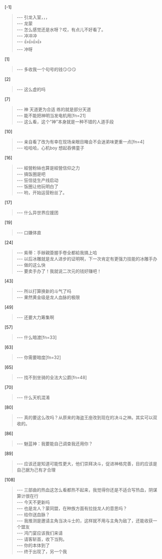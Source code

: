 
[-1] 
>--- 引龙入室，，，<br>
>--- 龙蒙<br>
>--- 怎么感觉还是水呀？哎，有点儿不好看了。<br>
>--- 冲冲冲<br>
>--- 👍👍👍👍<br>
>--- 冲呀<br>

[1] 
>--- 多收我一个句号的钱😏😏😏<br>

[2] 
>--- 这么虚的吗<br>

[7] 
>--- 神 天道更为合适 练的就是部分天道<br>
>--- 能不能把神明当发电机用[fn=21]<br>
>--- 这么看，这个“神”本身就是一种不错的人道手段<br>

[10] 
>--- 亲自看了改为有幸在现场亲眼目睹会不会迷弟味更重一点[fn=4]<br>
>--- 哈哈哈，心机boy
想起吞佛童子<br>

[16] 
>--- 經營粉絲也算是經營信仰之力<br>
>--- 搞饭圈是吧<br>
>--- 狂信徒生产线启动<br>
>--- 饭圈让他玩明白了<br>
>--- 哟，开始运营粉丝了。<br>

[17] 
>--- 什么异世界应援团<br>

[19] 
>--- 口嫌体直<br>

[24] 
>--- 紫蒂：手辦親簽握手卷全都給我搞上哈<br>
>--- 以后冰雕就是龙人进步的证明啊，下一次肯定有更强力技能的冰雕手办<br>
>--- 做的这么快<br>
>--- 要卖手办了！我就说二次元的钱好赚吧！<br>

[43] 
>--- 所以打算换新的斗气了吗<br>
>--- 果然黄金级是龙人血脉的极限<br>

[49] 
>--- 还要大力筹集啊<br>

[57] 
>--- 什么暗渡[fn=33]<br>

[63] 
>--- 你需要暗度[fn=32]<br>

[65] 
>--- 找不到坐骑的全法大公爵[fn=48]<br>

[70] 
>--- 什么天机混淆<br>

[80] 
>--- 真的要这么改吗？从原来的海盗王座改到现在的决斗之神。其实可以双收的。<br>

[86] 
>--- 魅蓝神：我要能自己调查我还用你？<br>

[89] 
>--- 应该还是知道可能性更大，他们崇拜决斗，促进神格完善，目的应该是自己据为己有才合理<br>

[108] 
>--- 三部曲的热血这怎么看都热不起来，我觉得你还是不适合写热血，阴谋算计很在行<br>
>--- 今天不更新吗<br>
>--- 也是龙人？蒙同盟，在种族方面有拉拢龙人的意思吗？<br>
>--- 给你送血脉？<br>
>--- 我推测是邀请主角当决斗士的，这样就不用与主角为敌了，还能收获一个盟友<br>
>--- 鸿门宴应该我们来请<br>
>--- 请客斩首，收下当狗。<br>
>--- 你的本体到了<br>
>--- 终于出现了，另一个我<br>
